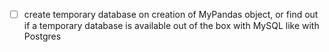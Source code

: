 - [ ] create temporary database on creation of MyPandas object, or find out if a temporary database is available out of the box with MySQL like with Postgres
